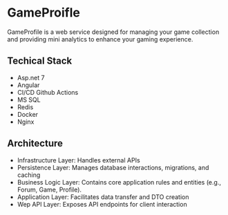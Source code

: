 # GameProifle
GameProfile is a web service designed for managing your game collection and providing mini analytics to enhance your gaming experience.
## Techical Stack
* Asp.net 7
* Angular
* CI/CD Github Actions
* MS SQL
* Redis
* Docker
* Nginx
## Architecture
* Infrastructure Layer: Handles external APIs 
* Persistence Layer: Manages database interactions, migrations, and caching
* Business Logic Layer: Contains core application rules and entities (e.g., Forum, Game, Profile).
* Application Layer: Facilitates data transfer and DTO creation
* Wep API Layer: Exposes API endpoints for client interaction
